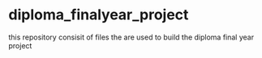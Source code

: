 # diploma_finalyear_project
this repository consisit of files the are used to build the diploma final year project 
